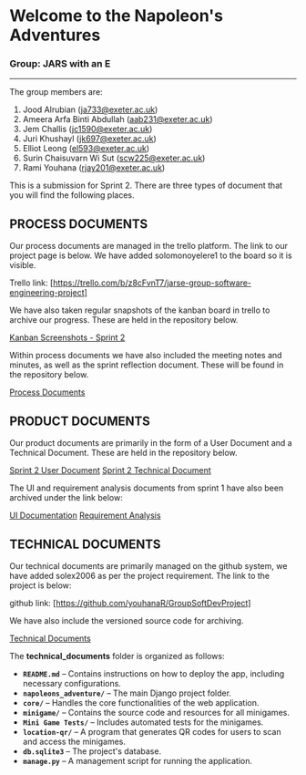 # Welcome to the Napoleon's Adventures

### Group: JARS with an E
___

The group members are:

1. Jood Alrubian (ja733@exeter.ac.uk)
2. Ameera Arfa Binti Abdullah (aab231@exeter.ac.uk)
3. Jem Challis (jc1590@exeter.ac.uk)
4. Juri Khushayl (jk697@exeter.ac.uk)
5. Elliot Leong (el593@exeter.ac.uk)
6. Surin Chaisuvarn Wi Sut (scw225@exeter.ac.uk)
7. Rami Youhana (rjay201@exeter.ac.uk)


This is a submission for Sprint 2. There are three types of document that you will find the following places.

## PROCESS DOCUMENTS
Our process documents are managed in the trello platform. The link to our project page is below. We have added solomonoyelere1 to the board so it is visible.

Trello link: [https://trello.com/b/z8cFvnT7/jarse-group-software-engineering-project]

We have also taken regular snapshots of the kanban board in trello to archive our progress. These are held in the repository below.

[Kanban Screenshots - Sprint 2](process-documents/kanban-screenshots/sprint-2-kanban-screenshots/)

Within process documents we have also included the meeting notes and minutes, as well as the sprint reflection document. These will be found in the repository below.

[Process Documents](process-documents/)

## PRODUCT DOCUMENTS
Our product documents are primarily in the form of a User Document and a Technical Document. These are held in the repository below.

[Sprint 2 User Document](product-documents/sprint-2-user-document/)
[Sprint 2 Technical Document](product-documents/sprint-2-technical-document/)

The UI and requirement analysis documents from sprint 1 have also been archived under the link below:

[UI Documentation](product-documents/UI/)
[Requirement Analysis](product-documents/requirement-analysis/)


## TECHNICAL DOCUMENTS
Our technical documents are primarily managed on the github system, we have added solex2006 as per the project requirement. The link to the project is below:

github link: [https://github.com/youhanaR/GroupSoftDevProject]

We have also include the versioned source code for archiving.

[Technical Documents](technical_documents/)

The **technical_documents** folder is organized as follows:  

- **`README.md`** – Contains instructions on how to deploy the app, including necessary configurations.  
- **`napoleons_adventure/`** – The main Django project folder.  
- **`core/`** – Handles the core functionalities of the web application.  
- **`minigame/`** – Contains the source code and resources for all minigames.  
- **`Mini Game Tests/`** – Includes automated tests for the minigames.  
- **`location-qr/`** – A program that generates QR codes for users to scan and access the minigames.  
- **`db.sqlite3`** – The project's database.  
- **`manage.py`** – A management script for running the application.  
  


